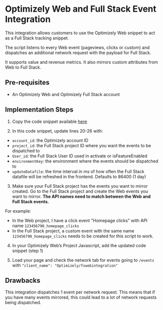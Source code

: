 # Optimizely Web and Full Stack Event Integration

This integration allows customers to use the Optimizely Web snippet to act as a Full Stack tracking snippet.

The script listens to every Web event (pageviews, clicks or custom) and dispatches an additional network request with the payload for Full Stack.

It supports value and revenue metrics. It also mirrors custom attributes from Web to Full Stack.

## Pre-requisites

- An Optimizely Web and Optimizely Full Stack account

## Implementation Steps

1. Copy the code snippet available [here](https://gist.github.com/davidsertillange-optimizely/4a2d9a04e9029f8fbb0ae8b36810ed31)

2. In this code snippet, update lines 20-26 with: 
 - `account_id`: the Optimizely account ID
 - `project_id`: the Full Stack project ID where you want the events to be dispatched to
 - `User_id`: the Full Stack User ID used in activate or isFeatureEnabled
 - `environmentKey`: the environment where the events should be dispatched to
 - `updateDatafile`: the time interval in ms of how often the Full Stack datafile will be refreshed in the frontend. Defaults to 86400 (1 day)

3. Make sure your Full Stack project has the events you want to mirror created. Go to the Full Stack project and create the Web events you want to mirror. **The API names need to match between the Web and Full Stack events.**

For example:
- In the Web project, I have a click event "Homepage clicks" with API name `123456790_homepage_clicks`
- In the Full Stack project, a custom event with the same name `123456790_homepage_clicks` needs to be created for this script to work.

4. In your Optimizely Web’s Project Javascript, add the updated code snippet (step 1)

5. Load your page and check the network tab for events going to `/events` with `"client_name": "Optimizely/fswebintegration"`

## Drawbacks

This integration dispatches 1 event per network request. This means that if you have many events mirrored, this could lead to a lot of network requests being dispatched.

